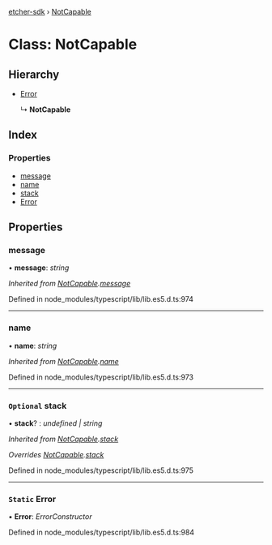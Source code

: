 [etcher-sdk](../README.md) › [NotCapable](notcapable.md)

# Class: NotCapable

## Hierarchy

* [Error](notcapable.md#static-error)

  ↳ **NotCapable**

## Index

### Properties

* [message](notcapable.md#message)
* [name](notcapable.md#name)
* [stack](notcapable.md#optional-stack)
* [Error](notcapable.md#static-error)

## Properties

###  message

• **message**: *string*

*Inherited from [NotCapable](notcapable.md).[message](notcapable.md#message)*

Defined in node_modules/typescript/lib/lib.es5.d.ts:974

___

###  name

• **name**: *string*

*Inherited from [NotCapable](notcapable.md).[name](notcapable.md#name)*

Defined in node_modules/typescript/lib/lib.es5.d.ts:973

___

### `Optional` stack

• **stack**? : *undefined | string*

*Inherited from [NotCapable](notcapable.md).[stack](notcapable.md#optional-stack)*

*Overrides [NotCapable](notcapable.md).[stack](notcapable.md#optional-stack)*

Defined in node_modules/typescript/lib/lib.es5.d.ts:975

___

### `Static` Error

▪ **Error**: *ErrorConstructor*

Defined in node_modules/typescript/lib/lib.es5.d.ts:984
